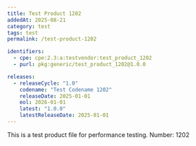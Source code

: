 ```yaml
---
title: Test Product 1202
addedAt: 2025-08-21
category: test
tags: test
permalink: /test-product-1202

identifiers:
  - cpe: cpe:2.3:a:testvendor:test_product_1202
  - purl: pkg:generic/test_product_1202@1.0.0

releases:
  - releaseCycle: "1.0"
    codename: "Test Codename 1202"
    releaseDate: 2025-01-01
    eol: 2026-01-01
    latest: "1.0.0"
    latestReleaseDate: 2025-01-01
---
```


This is a test product file for performance testing. Number: 1202
